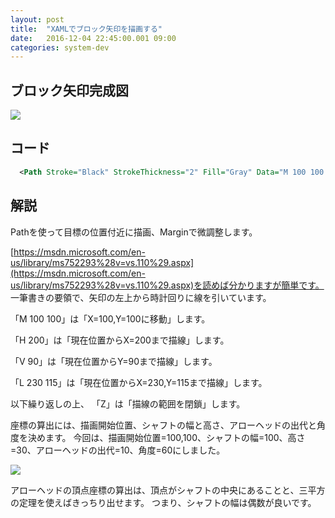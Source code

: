 ```yaml
---
layout: post
title:  "XAMLでブロック矢印を描画する"
date:   2016-12-04 22:45:00.001 09:00
categories: system-dev
---
```


## ブロック矢印完成図

[![](https://2.bp.blogspot.com/-QPmVEzpBOBo/WEQVzFGr4lI/AAAAAAAACdY/1nNprsKOYfsPBfK8hDGLXTx06mNUabT0ACLcB/s320/block_arrow.png)](https://2.bp.blogspot.com/-QPmVEzpBOBo/WEQVzFGr4lI/AAAAAAAACdY/1nNprsKOYfsPBfK8hDGLXTx06mNUabT0ACLcB/s1600/block_arrow.png)

## コード

```xml
  <Path Stroke="Black" StrokeThickness="2" Fill="Gray" Data="M 100 100 H 200 V 90 L 230 115 L 200 140 V 130 H 100 V 100 Z" Margin="-30,-30,0,0" />
```

## 解説

Pathを使って目標の位置付近に描画、Marginで微調整します。 

[https://msdn.microsoft.com/en-us/library/ms752293%28v=vs.110%29.aspx](https://msdn.microsoft.com/en-us/library/ms752293%28v=vs.110%29.aspx)を読めば分かりますが簡単です。
一筆書きの要領で、矢印の左上から時計回りに線を引いています。

「M 100 100」は「X=100,Y=100に移動」します。 

「H 200」は「現在位置からX=200まで描線」します。 

「V 90」は「現在位置からY=90まで描線」します。 

「L 230 115」は「現在位置からX=230,Y=115まで描線」します。 

以下繰り返しの上、 「Z」は「描線の範囲を閉鎖」します。 

座標の算出には、描画開始位置、シャフトの幅と高さ、アローヘッドの出代と角度を決めます。 
今回は、描画開始位置=100,100、シャフトの幅=100、高さ=30、アローヘッドの出代=10、角度=60にしました。 

[![](https://1.bp.blogspot.com/-GYh_fEvUajg/WEQcFVO7iYI/AAAAAAAACdo/LHnxOMOol1kDZPx3IPGsuZgHBEPJX6uJACLcB/s1600/block_arrow_calc.png)](https://1.bp.blogspot.com/-GYh_fEvUajg/WEQcFVO7iYI/AAAAAAAACdo/LHnxOMOol1kDZPx3IPGsuZgHBEPJX6uJACLcB/s320/block_arrow_calc.png)

アローヘッドの頂点座標の算出は、頂点がシャフトの中央にあることと、三平方の定理を使えばきっちり出せます。
つまり、シャフトの幅は偶数が良いです。 
